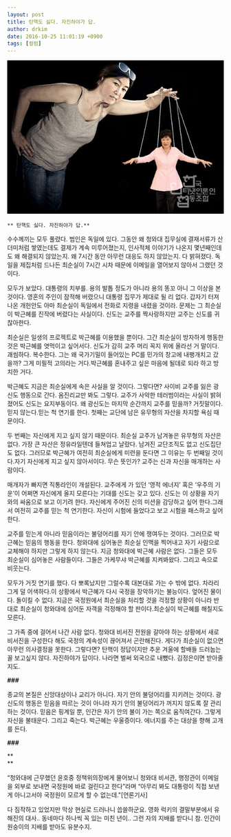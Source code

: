```yaml
---
layout: post
title: 탄핵도 싫다. 자진하야가 답.
author: drkim
date: 2016-10-25 11:01:19 +0900
tags: [컬럼]
---
```


![](/files/attach/images/199/017/768/88988_59581_915.jpg) 



 


    ** 탄핵도 싫다. 자진하야가 답.** 

  


수수께끼는 모두 풀렸다. 범인은 독일에 있다. 그동안 왜 청와대 집무실에 결재서류가 산더미처럼 쌓였는데도 결제가 계속 미루어졌는지, 인사적체 이야기가 나온지 몇년째인데도 왜 해결되지 않았는지. 왜 7시간 동안 아무런 대응도 하지 않았는지. 다 밝혀졌다. 독일을 제집처럼 드나든 최순실이 7시간 시차 때문에 이메일을 열어보지 않아서 그랬던 것이다. 

  


모두가 보았다. 대통령의 치부를. 용의 발톱 정도가 아니라 용의 똥꼬 아니 그 이상을 본 것이다. 영혼의 주인이 잠적해 버렸으니 대통령 집무가 제대로 될 리 없다. 갑자기 터져나온 개헌안도 아마 최순실이 독일에서 전화로 지령을 내렸을 것이라. 문제는 그 최순실이 박근혜를 진작에 버렸다는 사실이다. 신도는 교주를 짝사랑하지만 교주는 신도를 귀찮아한다.

  


최순실은 일생의 프로젝트로 박근혜를 이용했을 뿐이다. 그간 최순실이 방자하게 행동한 것은 박근혜를 엿먹이고 싶어서다. 신도가 감히 교주 머리 꼭지 위에 올라선 거 말이다. 괘씸하다. 복수한다. 그는 왜 국가기밀이 들어있는 PC를 민가의 창고에 내팽개치고 갔을까? 그게 미필적 고의라는 거다.박근혜를 혼내주고 싶은 마음에 될데로 되라 하고 방치한 거다.

  


박근혜도 지금은 최순실에게 속은 사실을 알 것이다. 그렇다면? 사이비 교주를 잃은 광신도 행동으로 간다. 옴진리교만 봐도 그렇다. 교주가 사악한 테러범이라는 사실이 밝혀졌어도 신도는 요지부동이다. 왜 광신도는 마지막 순간까지 교주를 믿을까? 거짓말이다. 믿지 않는다.믿는 척 연기를 한다. 첫째는 교단에 남은 유무형의 자산을 차지할 욕심 때문이다.

  


두 번째는 자신에게 지고 싶지 않기 때문이다. 최순실 교주가 남겨놓은 유무형의 자산은 없다. 가장 큰 자산은 정유라일텐데 들쳐업고 날랐다. 남겨진 교단조직도 없고 신도집단도 없다. 그러므로 박근혜가 여전히 최순실에게 미련을 둔다면 그 이유는 두 번째일 것이다.자기 자신에게 지고 싶지 않아서이다. 무슨 뜻인가? 교주는 신과 자신을 매개하는 사람이다.

  


매개자가 빠지면 직통라인이 개설된다. 교주에게 가 있던 ‘영적 에너지’ 혹은 ‘우주의 기운’이 어쩌면 자신에게 올지 모른다는 기대를 신도는 갖고 있다. 신도는 이 상황을 자기와의 싸움으로 보고 이기려 한다. 자신에게 주어진 신의 미션을 감당하고 싶어 한다.그래서 여전히 교주를 믿는 척 연기한다. 자신이 시험에 들었다고 보고 시험을 패스하고 싶어한다.

  


교주를 믿는게 아니라 믿음이라는 불덩어리를 자기 안에 쟁여두는 것이다. 그러므로 박근혜는 믿음의 행동을 한다. 청와대에 심어놓은 최순실 인맥을 찍어내고 자기 사람으로 교체해야 하지만 그렇게 하지 않는다. 지금 청와대에 박근혜 사람은 없다. 그들은 모두 최순실이 심어놓은 사람들이다. 그들은 가케무샤 박근혜를 지켜봐왔다. 그리고 속으로 비웃는다.

  


모두가 거짓 연기를 했다. 다 뽀록났지만 그럴수록 대본대로 가는 수 밖에 없다. 차라리 그게 덜 어색하다.이 상황에서 박근혜가 다시 국정을 장악하기는 불능이다. 엎어진 물이다. 돌이킬 수 없다. 지금은 국정원에서 최순실을 처리할 것을 걱정할 상황이 아니라 반대로 최순실이 청와대에 심어둔 자객을 걱정해야 할 판이다.최순실이 박근혜를 해칠지도 모른다.

  


그 가족 중에 걸어서 나간 사람 없다. 청와대 비서진 전원을 갈아야 하는 상황에서 새로 비서진을 구성한다 해도 국정의 계속성이 끊어져서 곤란해진다. 게다가 최순실이 없으면 아무런 의사결정을 못한다. 그렇다면? 탄핵이 정답이지만 추운 겨울에 할배들 드러눕는 꼴 보고싶지 않다. 자진하야가 답이다. 나라면 벌써 외국으로 내뺐다. 김정은이면 받아줄지도.

  


 **###**

  


종교의 본질은 신앙대상이나 교리가 아니다. 자기 안의 불덩어리를 지키려는 것이다. 광신도의 행동은 믿음을 따르는 것이 아니라 자기 안의 불덩어리가 꺼지지 않도록 잘 관리하는 것이다. 믿음은 핑계일 뿐, 인간은 자기 안의 불이 가는 쪽으로 움직여간다. 그렇게 자신을 불태운다. 그리고 죽는다. 박근혜는 우울증이다. 에너지를 주는 대상을 향해 고개를 든다.

  


**###**

**  
** 

“청와대에 근무했던 윤호중 정책위의장에게 물어보니 청와대 비서관, 행정관이 이메일을 외부로 보내면 국정원에 바로 걸린다고 한다”라며 “아무리 봐도 대통령이 직접 보낸 게 아니고서야 국정원이 모르게 할 수 없는데."[언론기사]    


  


다 짐작하고 있었지만 막상 현실로 드러나니 씁쓸하군요. 영화 럭키의 결말부분에서 유해진의 대사.. 동네마다 하나씩 꼭 있는 미친 년이.. 그런 자의 지배를 받다니 참. 인간이 원숭이의 지배를 받아도 유분수지.